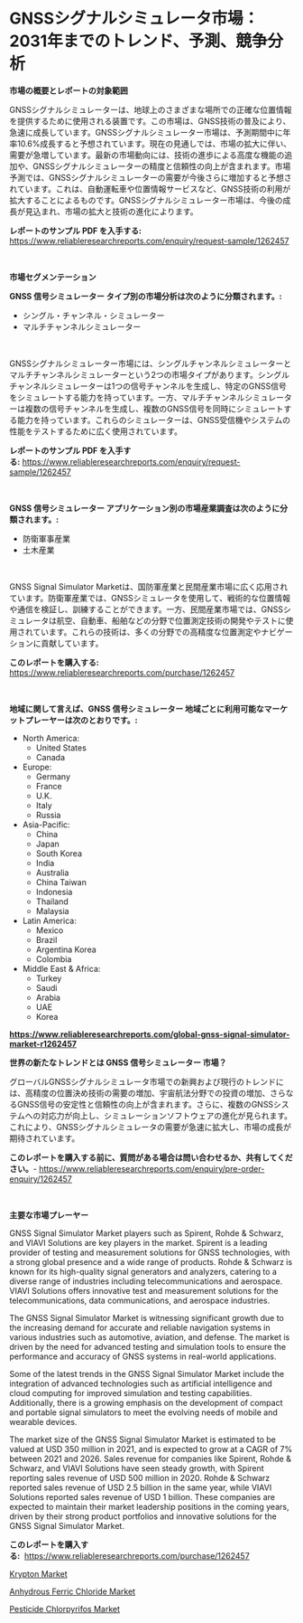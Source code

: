 <p><h1>GNSSシグナルシミュレータ市場：2031年までのトレンド、予測、競争分析</h1></p><p><strong>市場の概要とレポートの対象範囲</strong></p>
<p><p>GNSSシグナルシミュレーターは、地球上のさまざまな場所での正確な位置情報を提供するために使用される装置です。この市場は、GNSS技術の普及により、急速に成長しています。GNSSシグナルシミュレーター市場は、予測期間中に年率10.6%成長すると予想されています。現在の見通しでは、市場の拡大に伴い、需要が急増しています。最新の市場動向には、技術の進歩による高度な機能の追加や、GNSSシグナルシミュレーターの精度と信頼性の向上が含まれます。市場予測では、GNSSシグナルシミュレーターの需要が今後さらに増加すると予想されています。これは、自動運転車や位置情報サービスなど、GNSS技術の利用が拡大することによるものです。GNSSシグナルシミュレーター市場は、今後の成長が見込まれ、市場の拡大と技術の進化によります。</p></p>
<p><strong>レポートのサンプル PDF を入手する:</strong> <a href="https://www.reliableresearchreports.com/enquiry/request-sample/1262457">https://www.reliableresearchreports.com/enquiry/request-sample/1262457</a></p>
<p>&nbsp;</p>
<p><strong>市場セグメンテーション</strong></p>
<p><strong>GNSS 信号シミュレーター タイプ別の市場分析は次のように分類されます。:</strong></p>
<p><ul><li>シングル・チャンネル・シミュレーター</li><li>マルチチャンネルシミュレーター</li></ul></p>
<p>&nbsp;</p>
<p><p>GNSSシグナルシミュレーター市場には、シングルチャンネルシミュレーターとマルチチャンネルシミュレーターという2つの市場タイプがあります。シングルチャンネルシミュレーターは1つの信号チャンネルを生成し、特定のGNSS信号をシミュレートする能力を持っています。一方、マルチチャンネルシミュレーターは複数の信号チャンネルを生成し、複数のGNSS信号を同時にシミュレートする能力を持っています。これらのシミュレーターは、GNSS受信機やシステムの性能をテストするために広く使用されています。</p></p>
<p><strong>レポートのサンプル PDF を入手する:</strong>&nbsp;<a href="https://www.reliableresearchreports.com/enquiry/request-sample/1262457">https://www.reliableresearchreports.com/enquiry/request-sample/1262457</a></p>
<p>&nbsp;</p>
<p><strong> GNSS 信号シミュレーター アプリケーション別の市場産業調査は次のように分類されます。:</strong></p>
<p><ul><li>防衛軍事産業</li><li>土木産業</li></ul></p>
<p>&nbsp;</p>
<p><p>GNSS Signal Simulator Marketは、国防軍産業と民間産業市場に広く応用されています。防衛軍産業では、GNSSシミュレータを使用して、戦術的な位置情報や通信を検証し、訓練することができます。一方、民間産業市場では、GNSSシミュレータは航空、自動車、船舶などの分野で位置測定技術の開発やテストに使用されています。これらの技術は、多くの分野での高精度な位置測定やナビゲーションに貢献しています。</p></p>
<p><strong>このレポートを購入する:</strong>&nbsp; <a href="https://www.reliableresearchreports.com/purchase/1262457">https://www.reliableresearchreports.com/purchase/1262457</a></p>
<p>&nbsp;</p>
<p><strong>地域に関して言えば、GNSS 信号シミュレーター 地域ごとに利用可能なマーケットプレーヤーは次のとおりです。:</strong></p>
<p><ul>
    <li>
        North America:
        <ul>
            <li>United States</li>
            <li>Canada</li>
        </ul>
    </li>
    <li>
        Europe:
        <ul>
            <li>Germany</li>
            <li>France</li>
            <li>U.K.</li>
            <li>Italy</li>
            <li>Russia</li>
        </ul>
    </li>
    <li>
        Asia-Pacific:
        <ul>
            <li>China</li>
            <li>Japan</li>
            <li>South Korea</li>
            <li>India</li>
            <li>Australia</li>
            <li>China Taiwan</li>
            <li>Indonesia</li>
            <li>Thailand</li>
            <li>Malaysia</li>
        </ul>
    </li>
    <li>
        Latin America:
        <ul>
            <li>Mexico</li>
            <li>Brazil</li>
            <li>Argentina Korea</li>
            <li>Colombia</li>
        </ul>
    </li>
    <li>
        Middle East & Africa:
        <ul>
            <li>Turkey</li>
            <li>Saudi</li>
            <li>Arabia</li>
            <li>UAE</li>
            <li>Korea</li>
        </ul>
    </li>
    </ul></p>
<p><strong><a href="https://www.reliableresearchreports.com/global-gnss-signal-simulator-market-r1262457">https://www.reliableresearchreports.com/global-gnss-signal-simulator-market-r1262457</a></strong>&nbsp;</p>
<p><strong>世界の新たなトレンドとは GNSS 信号シミュレーター 市場？</strong></p>
<p><p>グローバルGNSSシグナルシミュレータ市場での新興および現行のトレンドには、高精度の位置決め技術の需要の増加、宇宙航法分野での投資の増加、さらなるGNSS信号の安定性と信頼性の向上が含まれます。さらに、複数のGNSSシステムへの対応力が向上し、シミュレーションソフトウェアの進化が見られます。これにより、GNSSシグナルシミュレータの需要が急速に拡大し、市場の成長が期待されています。</p></p>
<p><strong>このレポートを購入する前に、質問がある場合は問い合わせるか、共有してください。</strong>- <a href="https://www.reliableresearchreports.com/enquiry/pre-order-enquiry/1262457">https://www.reliableresearchreports.com/enquiry/pre-order-enquiry/1262457</a></p>
<p>&nbsp;</p>
<p><strong>主要な市場プレーヤー</strong></p>
<p><p>GNSS Signal Simulator Market players such as Spirent, Rohde & Schwarz, and VIAVI Solutions are key players in the market. Spirent is a leading provider of testing and measurement solutions for GNSS technologies, with a strong global presence and a wide range of products. Rohde & Schwarz is known for its high-quality signal generators and analyzers, catering to a diverse range of industries including telecommunications and aerospace. VIAVI Solutions offers innovative test and measurement solutions for the telecommunications, data communications, and aerospace industries.</p><p>The GNSS Signal Simulator Market is witnessing significant growth due to the increasing demand for accurate and reliable navigation systems in various industries such as automotive, aviation, and defense. The market is driven by the need for advanced testing and simulation tools to ensure the performance and accuracy of GNSS systems in real-world applications.</p><p>Some of the latest trends in the GNSS Signal Simulator Market include the integration of advanced technologies such as artificial intelligence and cloud computing for improved simulation and testing capabilities. Additionally, there is a growing emphasis on the development of compact and portable signal simulators to meet the evolving needs of mobile and wearable devices.</p><p>The market size of the GNSS Signal Simulator Market is estimated to be valued at USD 350 million in 2021, and is expected to grow at a CAGR of 7% between 2021 and 2026. Sales revenue for companies like Spirent, Rohde & Schwarz, and VIAVI Solutions have seen steady growth, with Spirent reporting sales revenue of USD 500 million in 2020. Rohde & Schwarz reported sales revenue of USD 2.5 billion in the same year, while VIAVI Solutions reported sales revenue of USD 1 billion. These companies are expected to maintain their market leadership positions in the coming years, driven by their strong product portfolios and innovative solutions for the GNSS Signal Simulator Market.</p></p>
<p><strong>このレポートを購入する:</strong>&nbsp;&nbsp;<a href="https://www.reliableresearchreports.com/purchase/1262457">https://www.reliableresearchreports.com/purchase/1262457</a></p>
<p><p><a href="https://sore-arch-6db.notion.site/Krypton-Market-A-Comprehensive-Report-of-its-Market-Share-Growth-Trends-2024-2031-ab6f03e648a548ae87de6120a073aa73">Krypton Market</a></p><p><a href="https://confirmed-shield-e13.notion.site/Insights-into-Anhydrous-Ferric-Chloride-Market-Size-Analysing-Market-Share-Trends-and-Growth-from-b89049345b5a447bbbe79c8b3a171918">Anhydrous Ferric Chloride Market</a></p><p><a href="https://funky-papaya-cf4.notion.site/Pesticide-Chlorpyrifos-Market-Offers-Provide-Insightful-Data-for-the-Time-Period-from-2024-to-2031-a-9e92e89808e547ddac81931cf3000865">Pesticide Chlorpyrifos Market</a></p></p>